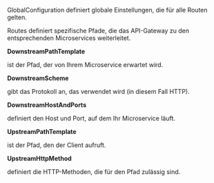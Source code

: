 GlobalConfiguration definiert globale Einstellungen, die für alle Routen gelten.

Routes definiert spezifische Pfade, die das API-Gateway zu den entsprechenden Microservices weiterleitet.

**DownstreamPathTemplate**

ist der Pfad, der von Ihrem Microservice erwartet wird.


**DownstreamScheme**

gibt das Protokoll an, das verwendet wird (in diesem Fall HTTP).


**DownstreamHostAndPorts**

definiert den Host und Port, auf dem Ihr Microservice läuft.


**UpstreamPathTemplate**

ist der Pfad, den der Client aufruft.


**UpstreamHttpMethod**

definiert die HTTP-Methoden, die für den Pfad zulässig sind.
